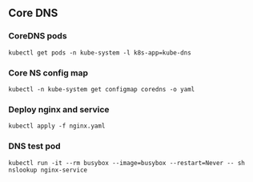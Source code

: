 ## Core DNS
### CoreDNS pods
```
kubectl get pods -n kube-system -l k8s-app=kube-dns
```
### Core NS config map
```
kubectl -n kube-system get configmap coredns -o yaml
```

### Deploy nginx and service
```
kubectl apply -f nginx.yaml

```
### DNS test pod 
```
kubectl run -it --rm busybox --image=busybox --restart=Never -- sh
nslookup nginx-service

```